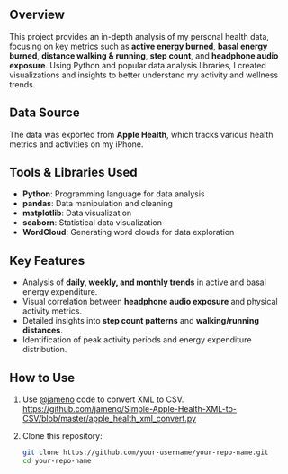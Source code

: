 ## Overview
This project provides an in-depth analysis of my personal health data, focusing on key metrics such as **active energy burned**, **basal energy burned**, **distance walking & running**, **step count**, and **headphone audio exposure**. Using Python and popular data analysis libraries, I created visualizations and insights to better understand my activity and wellness trends.

## Data Source
The data was exported from **Apple Health**, which tracks various health metrics and activities on my iPhone.

## Tools & Libraries Used
- **Python**: Programming language for data analysis
- **pandas**: Data manipulation and cleaning
- **matplotlib**: Data visualization
- **seaborn**: Statistical data visualization
- **WordCloud**: Generating word clouds for data exploration

## Key Features
- Analysis of **daily, weekly, and monthly trends** in active and basal energy expenditure.
- Visual correlation between **headphone audio exposure** and physical activity metrics.
- Detailed insights into **step count patterns** and **walking/running distances**.
- Identification of peak activity periods and energy expenditure distribution.

## How to Use
1. Use [@jameno](https://github.com/jameno) code to convert XML to CSV.
https://github.com/jameno/Simple-Apple-Health-XML-to-CSV/blob/master/apple_health_xml_convert.py

2. Clone this repository:
   ```bash
   git clone https://github.com/your-username/your-repo-name.git
   cd your-repo-name
